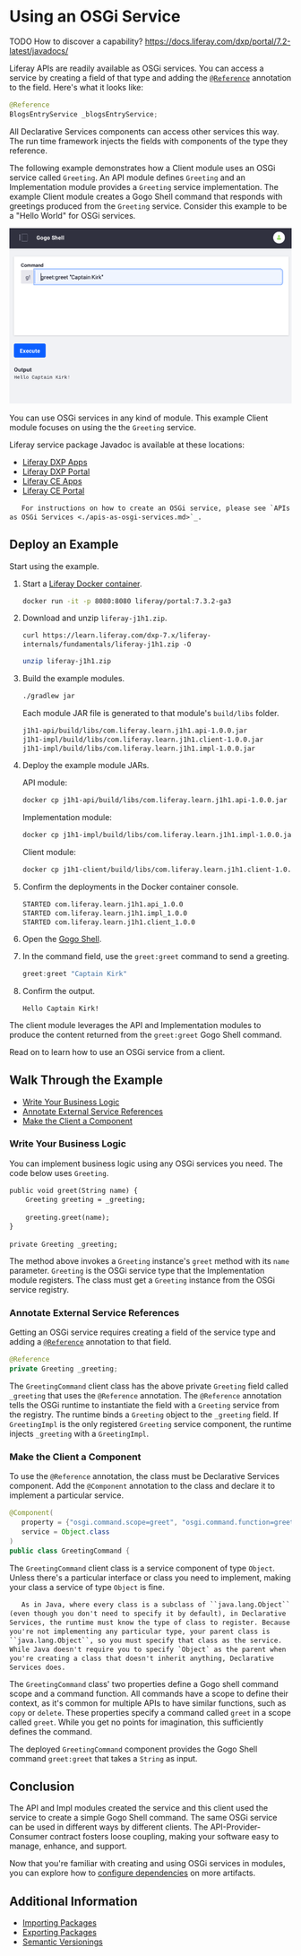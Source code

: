 # Using an OSGi Service

TODO How to discover a capability? https://docs.liferay.com/dxp/portal/7.2-latest/javadocs/

Liferay APIs are readily available as OSGi services. You can access a service by creating a field of that type and adding the [`@Reference`](https://docs.osgi.org/javadoc/osgi.cmpn/7.0.0/org/osgi/service/component/annotations/Reference.html) annotation to the field. Here's what it looks like:

```java
@Reference
BlogsEntryService _blogsEntryService;
```

All Declarative Services components can access other services this way. The run time framework injects the fields with components of the type they reference.

The following example demonstrates how a Client module uses an OSGi service called `Greeting`. An API module defines `Greeting` and an Implementation module provides a `Greeting` service implementation. The example Client module creates a Gogo Shell command that responds with greetings produced from the `Greeting` service. Consider this example to be a "Hello World" for OSGi services.

![The example modules implement a greeting command for Gogo Shell.](./understanding-module-projects/images/01.png)

You can use OSGi services in any kind of module. This example Client module focuses on using the the `Greeting` service.

Liferay service package Javadoc is available at these locations:
* [Liferay DXP Apps](https://docs.liferay.com/dxp/apps/)
* [Liferay DXP Portal](https://docs.liferay.com/dxp/portal/7.2-latest/javadocs/)
* [Liferay CE Apps](https://docs.liferay.com/ce/apps/)
* [Liferay CE Portal](https://docs.liferay.com/ce/portal/7.2-latest/javadocs/)

```note::
   For instructions on how to create an OSGi service, please see `APIs as OSGi Services <./apis-as-osgi-services.md>`_.
```

## Deploy an Example

Start using the example.

1. Start a [Liferay Docker container](../../installation-and-upgrades/installing-liferay/using-liferay-dxp-docker-images/dxp-docker-container-basics.md).

    ```bash
    docker run -it -p 8080:8080 liferay/portal:7.3.2-ga3
    ```

1. Download and unzip `liferay-j1h1.zip`.

    ```curl
    curl https://learn.liferay.com/dxp-7.x/liferay-internals/fundamentals/liferay-j1h1.zip -O
    ```

    ```bash
    unzip liferay-j1h1.zip
    ```

1. Build the example modules.

    ```bash
    ./gradlew jar
    ```

    Each module JAR file is generated to that module's `build/libs` folder.

     ```
     j1h1-api/build/libs/com.liferay.learn.j1h1.api-1.0.0.jar
     j1h1-impl/build/libs/com.liferay.learn.j1h1.client-1.0.0.jar
     j1h1-impl/build/libs/com.liferay.learn.j1h1.impl-1.0.0.jar
     ```

1. Deploy the example module JARs.

    API module:

    ```bash
    docker cp j1h1-api/build/libs/com.liferay.learn.j1h1.api-1.0.0.jar $(docker ps -lq):/opt/liferay/deploy
    ```

    Implementation module:

    ```bash
    docker cp j1h1-impl/build/libs/com.liferay.learn.j1h1.impl-1.0.0.jar $(docker ps -lq):/opt/liferay/deploy
    ```

    Client module:

    ```bash
    docker cp j1h1-client/build/libs/com.liferay.learn.j1h1.client-1.0.0.jar $(docker ps -lq):/opt/liferay/deploy
    ```

1. Confirm the deployments in the Docker container console.

    ```
    STARTED com.liferay.learn.j1h1.api_1.0.0
    STARTED com.liferay.learn.j1h1.impl_1.0.0
    STARTED com.liferay.learn.j1h1.client_1.0.0
    ```

1. Open the [Gogo Shell](/using-the-gogo-shell/using-the-gogo-shell.md).

1. In the command field, use the `greet:greet` command to send a greeting.

    ```groovy
    greet:greet "Captain Kirk"
    ```

1. Confirm the output.

    ```
    Hello Captain Kirk!
    ```

The client module leverages the API and Implementation modules to produce the content returned from the `greet:greet` Gogo Shell command.

Read on to learn how to use an OSGi service from a client.

## Walk Through the Example

* [Write Your Business Logic](#TODO)
* [Annotate External Service References](#TODO)
* [Make the Client a Component](#TODO)

### Write Your Business Logic

You can implement business logic using any OSGi services you need. The code below uses `Greeting`.

```
public void greet(String name) {
    Greeting greeting = _greeting;

    greeting.greet(name);
}

private Greeting _greeting;
```

The method above invokes a `Greeting` instance's `greet` method with its `name` parameter. `Greeting` is the OSGi service type that the Implementation module registers. The class must get a `Greeting` instance from the OSGi service registry.

### Annotate External Service References

Getting an OSGi service requires creating a field of the service type and adding a [`@Reference`](https://docs.osgi.org/javadoc/osgi.cmpn/7.0.0/org/osgi/service/component/annotations/Reference.html) annotation to that field.

```java
@Reference
private Greeting _greeting;
```

The `GreetingCommand` client class has the above private `Greeting` field called `_greeting` that uses the `@Reference` annotation. The `@Reference` annotation tells the OSGi runtime to instantiate the field with a `Greeting` service from the registry. The runtime binds a `Greeting` object to the `_greeting` field. If `GreetingImpl` is the only registered `Greeting` service component, the runtime injects `_greeting` with a `GreetingImpl`.

### Make the Client a Component

To use the `@Reference` annotation, the class must be Declarative Services component. Add the `@Component` annotation to the class and declare it to implement a particular service.

```java
@Component(
   property = {"osgi.command.scope=greet", "osgi.command.function=greet"},
   service = Object.class
)
public class GreetingCommand {
```

The `GreetingCommand` client class is a service component of type `Object`. Unless there's a particular interface or class you need to implement, making your class a service of type `Object` is fine.

```note::
   As in Java, where every class is a subclass of ``java.lang.Object`` (even though you don't need to specify it by default), in Declarative Services, the runtime must know the type of class to register. Because you're not implementing any particular type, your parent class is ``java.lang.Object``, so you must specify that class as the service. While Java doesn't require you to specify `Object` as the parent when you're creating a class that doesn't inherit anything, Declarative Services does.
```

The `GreetingCommand` class' two properties define a Gogo shell command scope and a command function. All commands have a scope to define their context, as it's common for multiple APIs to have similar functions, such as `copy` or `delete`. These properties specify a command called `greet` in a scope called `greet`. While you get no points for imagination, this sufficiently defines the command.

The deployed `GreetingCommand` component provides the Gogo Shell command `greet:greet` that takes a `String` as input.

## Conclusion

The API and Impl modules created the service and this client used the service to create a simple Gogo Shell command. The same OSGi service can be used in different ways by different clients. The API-Provider-Consumer contract fosters loose coupling, making your software easy to manage, enhance, and support.

Now that you're familiar with creating and using OSGi services in modules, you can explore how to [configure dependencies](./configuring-dependencies/configuring-dependencies.md) on more artifacts.

## Additional Information

* [Importing Packages](./importing-packages.md)
* [Exporting Packages](./exporting-packages.md)
* [Semantic Versionings](./semantic-versioning.md)